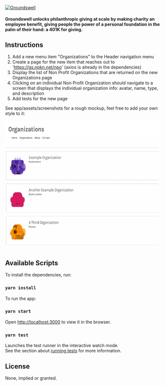 [![Groundswell](https://miro.medium.com/max/1400/1*Jnl2_XPrpK9U6ww-BtrAOg.jpeg)](https://groundswell.io)

#### Groundswell unlocks philanthropic giving at scale by making charity an employee benefit, giving people the power of a personal foundation in the palm of their hand: a 401K for giving.

## Instructions

1. Add a new menu item "Organizations" to the Header navigation menu 
2. Create a page for the new item that reaches out to 'https://gs.npkn.net/npo' (axios is already in the dependencies)
3. Display the list of Non Profit Organizations that are returned on the new Organizations page
4. Clicking on an individual Non Profit Organization should navigate to a screen that displays the individual 
   organization info: avatar, name, type, and description
5. Add tests for the new page

See app/assets/screenshots for a rough mockup, feel free to add your own style to it:

<img src="./src/assets/screenshots/screenshot.jpg" width="640" height="417" alt="npo screen navigation">

## Available Scripts

To install the dependencies, run:

### `yarn install`

To run the app:

### `yarn start`

Open [http://localhost:3000](http://localhost:3000) to view it in the browser.


### `yarn test`

Launches the test runner in the interactive watch mode.\
See the section about [running tests](https://facebook.github.io/create-react-app/docs/running-tests) for more information.

## License

None, implied or granted.
